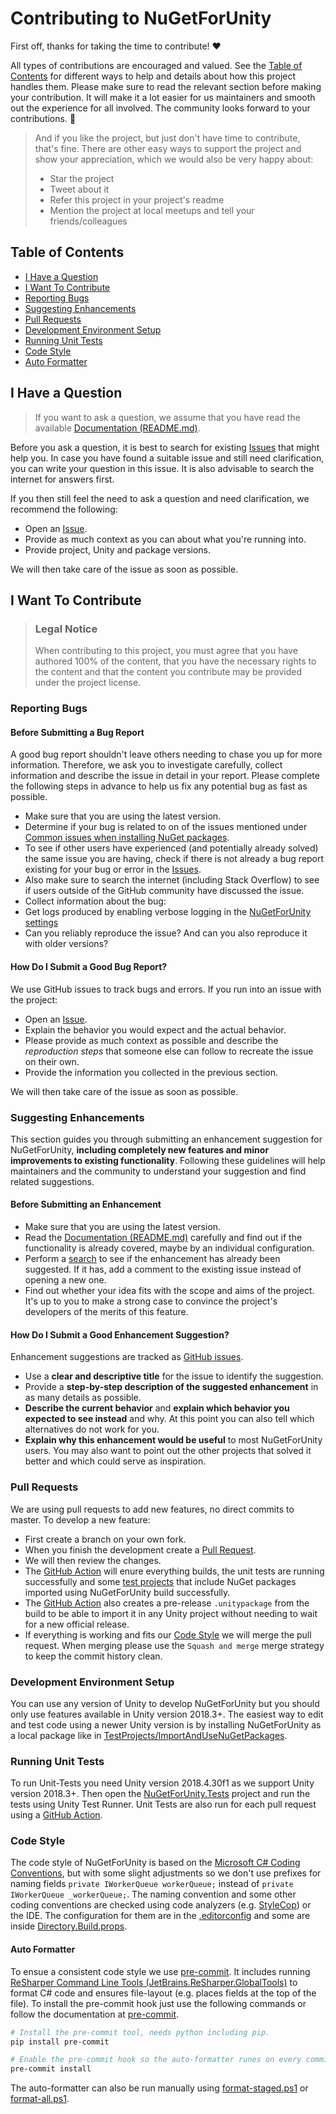 <!-- omit in toc -->

# Contributing to NuGetForUnity

First off, thanks for taking the time to contribute! ❤️

All types of contributions are encouraged and valued. See the [Table of Contents](#table-of-contents) for different ways to help and details about how this project handles them. Please make sure to read the relevant section before making your contribution. It will make it a lot easier for us maintainers and smooth out the experience for all involved. The community looks forward to your contributions. 🎉

> And if you like the project, but just don't have time to contribute, that's fine. There are other easy ways to support the project and show your appreciation, which we would also be very happy about:
>
> -   Star the project
> -   Tweet about it
> -   Refer this project in your project's readme
> -   Mention the project at local meetups and tell your friends/colleagues

<!-- omit in toc -->

## Table of Contents

-   [I Have a Question](#i-have-a-question)
-   [I Want To Contribute](#i-want-to-contribute)
-   [Reporting Bugs](#reporting-bugs)
-   [Suggesting Enhancements](#suggesting-enhancements)
-   [Pull Requests](#pull-requests)
-   [Development Environment Setup](#development-environment-setup)
-   [Running Unit Tests](#running-unit-tests)
-   [Code Style](#code-style)
-   [Auto Formatter](#auto-formatter)

## I Have a Question

> If you want to ask a question, we assume that you have read the available [Documentation (README.md)](https://github.com/GlitchEnzo/NuGetForUnity#readme).

Before you ask a question, it is best to search for existing [Issues](https://github.com/GlitchEnzo/NuGetForUnity/issues) that might help you. In case you have found a suitable issue and still need clarification, you can write your question in this issue. It is also advisable to search the internet for answers first.

If you then still feel the need to ask a question and need clarification, we recommend the following:

-   Open an [Issue](https://github.com/GlitchEnzo/NuGetForUnity/issues/new).
-   Provide as much context as you can about what you're running into.
-   Provide project, Unity and package versions.

We will then take care of the issue as soon as possible.

## I Want To Contribute

> ### Legal Notice <!-- omit in toc -->
>
> When contributing to this project, you must agree that you have authored 100% of the content, that you have the necessary rights to the content and that the content you contribute may be provided under the project license.

### Reporting Bugs

<!-- omit in toc -->

#### Before Submitting a Bug Report

A good bug report shouldn't leave others needing to chase you up for more information. Therefore, we ask you to investigate carefully, collect information and describe the issue in detail in your report. Please complete the following steps in advance to help us fix any potential bug as fast as possible.

-   Make sure that you are using the latest version.
-   Determine if your bug is related to on of the issues mentioned under [Common issues when installing NuGet packages](https://github.com/GlitchEnzo/NuGetForUnity#common-issues-when-installing-nuget-packages).
-   To see if other users have experienced (and potentially already solved) the same issue you are having, check if there is not already a bug report existing for your bug or error in the [Issues](https://github.com/GlitchEnzo/NuGetForUnity/issues).
-   Also make sure to search the internet (including Stack Overflow) to see if users outside of the GitHub community have discussed the issue.
-   Collect information about the bug:
-   Get logs produced by enabling verbose logging in the [NuGetForUnity settings](docs/screenshots/preferences.png)
-   Can you reliably reproduce the issue? And can you also reproduce it with older versions?

<!-- omit in toc -->

#### How Do I Submit a Good Bug Report?

We use GitHub issues to track bugs and errors. If you run into an issue with the project:

-   Open an [Issue](https://github.com/GlitchEnzo/NuGetForUnity/issues/new).
-   Explain the behavior you would expect and the actual behavior.
-   Please provide as much context as possible and describe the _reproduction steps_ that someone else can follow to recreate the issue on their own.
-   Provide the information you collected in the previous section.

We will then take care of the issue as soon as possible.

### Suggesting Enhancements

This section guides you through submitting an enhancement suggestion for NuGetForUnity, **including completely new features and minor improvements to existing functionality**. Following these guidelines will help maintainers and the community to understand your suggestion and find related suggestions.

<!-- omit in toc -->

#### Before Submitting an Enhancement

-   Make sure that you are using the latest version.
-   Read the [Documentation (README.md)](https://github.com/GlitchEnzo/NuGetForUnity#readme) carefully and find out if the functionality is already covered, maybe by an individual configuration.
-   Perform a [search](https://github.com/GlitchEnzo/NuGetForUnity/issues) to see if the enhancement has already been suggested. If it has, add a comment to the existing issue instead of opening a new one.
-   Find out whether your idea fits with the scope and aims of the project. It's up to you to make a strong case to convince the project's developers of the merits of this feature.

<!-- omit in toc -->

#### How Do I Submit a Good Enhancement Suggestion?

Enhancement suggestions are tracked as [GitHub issues](https://github.com/GlitchEnzo/NuGetForUnity/issues).

-   Use a **clear and descriptive title** for the issue to identify the suggestion.
-   Provide a **step-by-step description of the suggested enhancement** in as many details as possible.
-   **Describe the current behavior** and **explain which behavior you expected to see instead** and why. At this point you can also tell which alternatives do not work for you.
-   **Explain why this enhancement would be useful** to most NuGetForUnity users. You may also want to point out the other projects that solved it better and which could serve as inspiration.

### Pull Requests

We are using pull requests to add new features, no direct commits to master. To develop a new feature:

-   First create a branch on your own fork.
-   When you finish the development create a [Pull Request](https://github.com/GlitchEnzo/NuGetForUnity/pulls).
-   We will then review the changes.
-   The [GitHub Action](.github/workflows/main.yml) will enure everything builds, the unit tests are running successfully and some [test projects](src/TestProjects) that include NuGet packages imported using NuGetForUnity build successfully.
-   The [GitHub Action](.github/workflows/main.yml) also creates a pre-release `.unitypackage` from the build to be able to import it in any Unity project without needing to wait for a new official release.
-   If everything is working and fits our [Code Style](#code-style) we will merge the pull request. When merging please use the `Squash and merge` merge strategy to keep the commit history clean.

### Development Environment Setup

You can use any version of Unity to develop NuGetForUnity but you should only use features available in Unity version 2018.3+. The easiest way to edit and test code using a newer Unity version is by installing NuGetForUnity as a local package like in [TestProjects/ImportAndUseNuGetPackages](src/TestProjects/ImportAndUseNuGetPackages).

### Running Unit Tests

To run Unit-Tests you need Unity version 2018.4.30f1 as we support Unity version 2018.3+. Then open the [NuGetForUnity.Tests](src/NuGetForUnity.Tests) project and run the tests using Unity Test Runner. Unit Tests are also run for each pull request using a [GitHub Action](.github/workflows/main.yml).

### Code Style

The code style of NuGetForUnity is based on the [Microsoft C# Coding Conventions](https://learn.microsoft.com/en-us/dotnet/csharp/fundamentals/coding-style/coding-conventions), but with some slight adjustments so we don't use prefixes for naming fields `private IWorkerQueue workerQueue;` instead of `private IWorkerQueue _workerQueue;`. The naming convention and some other coding conventions are checked using code analyzers (e.g. [StyleCop](https://www.nuget.org/packages/StyleCop.Analyzers)) or the IDE. The configuration for them are in the [.editorconfig](.editorconfig) and some are inside [Directory.Build.props](src/Directory.Build.props).

#### Auto Formatter

To ensue a consistent code style we use [pre-commit](https://pre-commit.com/). It includes running [ReSharper Command Line Tools (JetBrains.ReSharper.GlobalTools)](https://www.jetbrains.com/resharper/features/command-line.html) to format C# code and ensures file-layout (e.g. places fields at the top of the file). To install the pre-commit hook just use the following commands or follow the documentation at [pre-commit](https://pre-commit.com/).

```PowerShell
# Install the pre-commit tool, needs python including pip.
pip install pre-commit

# Enable the pre-commit hook so the auto-formatter runes on every commit. Need to be run inside the repository root.
pre-commit install
```

The auto-formatter can also be run manually using [format-staged.ps1](tools/format-staged.ps1) or [format-all.ps1](tools/format-all.ps1).
